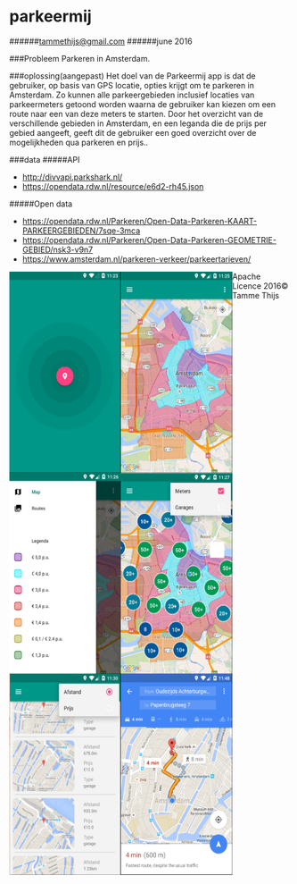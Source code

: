 # parkeermij
######tammethijs@gmail.com
######june 2016

###Probleem
Parkeren in Amsterdam.

###oplossing(aangepast)
Het doel van de Parkeermij app is dat de gebruiker, op basis van GPS locatie, opties krijgt om te parkeren in Amsterdam. Zo kunnen alle parkeergebieden inclusief locaties van parkeermeters getoond worden waarna de gebruiker kan kiezen om een route naar een van deze meters te starten. Door het overzicht van de verschillende gebieden in Amsterdam, en een leganda die de prijs per gebied aangeeft, geeft dit de gebruiker een goed overzicht over de mogelijkheden qua parkeren en prijs..

###data
#####API
- http://divvapi.parkshark.nl/
- https://opendata.rdw.nl/resource/e6d2-rh45.json

#####Open data
- https://opendata.rdw.nl/Parkeren/Open-Data-Parkeren-KAART-PARKEERGEBIEDEN/7sqe-3mca
- https://opendata.rdw.nl/Parkeren/Open-Data-Parkeren-GEOMETRIE-GEBIED/nsk3-v9n7
- https://www.amsterdam.nl/parkeren-verkeer/parkeertarieven/

<img src="https://github.com/TammeThijs/parkeermij/blob/master/doc/startUpActivity.PNG" align="left" height="360" width="200" >
<img src="https://github.com/TammeThijs/parkeermij/blob/master/doc/MapsFragment1.PNG" align="left" height="360" width="200" >
<img src="https://github.com/TammeThijs/parkeermij/blob/master/doc/MapsFragment.PNG" align="left" height="360" width="200" >
<img src="https://github.com/TammeThijs/parkeermij/blob/master/doc/MapsFragment2.PNG" align="left" height="360" width="200" >
<img src="https://github.com/TammeThijs/parkeermij/blob/master/doc/RouteFragment.PNG" align="left" height="360" width="200" >
<img src="https://github.com/TammeThijs/parkeermij/blob/master/doc/MapsRouteDisplay.PNG" align="left" height="360" width="200" >





Apache Licence
2016© Tamme Thijs



 




